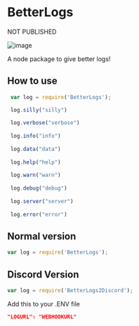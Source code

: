 # BetterLogs
 NOT PUBLISHED
 
![image](https://user-images.githubusercontent.com/47084010/162233247-933af98b-c295-4bdb-b0a1-01e037972856.png)

A node package to give better logs!

## How to use
```js 
 var log = require('BetterLogs');

 log.silly("silly")
 
 log.verbose("verbose")
 
 log.info("info")
 
 log.data("data")
 
 log.help("help")
 
 log.warn("warn")
 
 log.debug("debug")
 
 log.server("server")
 
 log.error("error")
 ```
 
 ## Normal version
 ```js 
 var log = require('BetterLogs');
 ```
 
 ## Discord Version
 ```js 
 var log = require('BetterLogs2Discord');
 ```
 Add this to your .ENV file
 ```json
"LOGURL": "WEBHOOKURL" 
```
